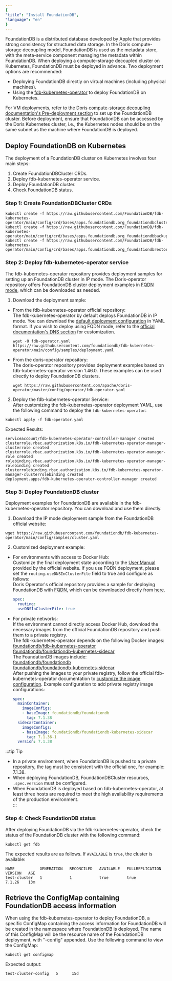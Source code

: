 ```yaml
---
{
"title": "Install FoundationDB",
"language": "en"
}
---
```


<!-- 
Licensed to the Apache Software Foundation (ASF) under one
or more contributor license agreements.  See the NOTICE file
distributed with this work for additional information
regarding copyright ownership.  The ASF licenses this file
to you under the Apache License, Version 2.0 (the
"License"); you may not use this file except in compliance
with the License.  You may obtain a copy of the License at

  http://www.apache.org/licenses/LICENSE-2.0

Unless required by applicable law or agreed to in writing,
software distributed under the License is distributed on an
"AS IS" BASIS, WITHOUT WARRANTIES OR CONDITIONS OF ANY
KIND, either express or implied.  See the License for the
specific language governing permissions and limitations
under the License.
-->

FoundationDB is a distributed database developed by Apple that provides strong consistency for structured data storage. In the Doris compute-storage decoupling model, FoundationDB is used as the metadata store, with the meta-service component managing the metadata within FoundationDB. When deploying a compute-storage decoupled cluster on Kubernetes, FoundationDB must be deployed in advance. Two deployment options are recommended:  
- Deploying FoundationDB directly on virtual machines (including physical machines).  
- Using the [fdb-kubernetes-operator](https://github.com/FoundationDB/fdb-kubernetes-operator) to deploy FoundationDB on Kubernetes.  

For VM deployments, refer to the Doris [compute-storage decoupling documentation's Pre-deployment section](../../../../compute-storage-decoupled/before-deployment.md) to set up the FoundationDB cluster. Before deployment, ensure that FoundationDB can be accessed by the Doris Kubernetes cluster, i.e., the Kubernetes nodes should be on the same subnet as the machine where FoundationDB is deployed.  

## Deploy FoundationDB on Kubernetes
The deployment of a FoundationDB cluster on Kubernetes involves four main steps:
1. Create FoundationDBCluster CRDs.  
2. Deploy fdb-kubernetes-operator service.  
3. Deploy FoundationDB cluster.  
4. Check FoundationDB status.  

### Step 1: Create FoundationDBCluster CRDs
```shell
kubectl create -f https://raw.githubusercontent.com/FoundationDB/fdb-kubernetes-operator/main/config/crd/bases/apps.foundationdb.org_foundationdbclusters.yaml
kubectl create -f https://raw.githubusercontent.com/FoundationDB/fdb-kubernetes-operator/main/config/crd/bases/apps.foundationdb.org_foundationdbbackups.yaml
kubectl create -f https://raw.githubusercontent.com/FoundationDB/fdb-kubernetes-operator/main/config/crd/bases/apps.foundationdb.org_foundationdbrestores.yaml
```

### Step 2: Deploy fdb-kubernetes-operator service

The fdb-kubernetes-operator repository provides deployment samples for setting up an FoundationDB cluster in IP mode. The Doris-operator repository offers FoundationDB cluster deployment examples in [FQDN mode](https://kubernetes.io/docs/concepts/services-networking/dns-pod-service/#pod-sethostnameasfqdn-field), which can be downloaded as needed.
1. Download the deployment sample:   
- From the fdb-kubernetes-operator official repository:  
  The fdb-kubernetes-operator by default deploys FoundationDB in IP mode. You can download the [default deployment configuration](https://raw.githubusercontent.com/foundationdb/fdb-kubernetes-operator/main/config/samples/deployment.yaml) in YAML format. If you wish to deploy using FQDN mode, refer to the [official documentation's DNS section](https://github.com/FoundationDB/fdb-kubernetes-operator/blob/main/docs/manual/customization.md#using-dns) for customization.
  ```shell
  wget -O fdb-operator.yaml https://raw.githubusercontent.com/foundationdb/fdb-kubernetes-operator/main/config/samples/deployment.yaml
  ```
- From the doris-operator repository:   
  The doris-operator repository provides deployment examples based on fdb-kubernetes-operator version 1.46.0. These examples can be used directly to deploy FoundationDB clusters.
  ```shell
  wget https://raw.githubusercontent.com/apache/doris-operator/master/config/operator/fdb-operator.yaml
  ```

2. Deploy the fdb-kubernetes-operator Service:     
  After customizing the fdb-kubernetes-operator deployment YAML, use the following command to deploy the `fdb-kubernetes-operator`:
  ```shell
  kubectl apply -f fdb-operator.yaml
  ```
  Expected Results:
  ```shell
  serviceaccount/fdb-kubernetes-operator-controller-manager created
  clusterrole.rbac.authorization.k8s.io/fdb-kubernetes-operator-manager-clusterrole created
  clusterrole.rbac.authorization.k8s.io/fdb-kubernetes-operator-manager-role created
  rolebinding.rbac.authorization.k8s.io/fdb-kubernetes-operator-manager-rolebinding created
  clusterrolebinding.rbac.authorization.k8s.io/fdb-kubernetes-operator-manager-clusterrolebinding created
  deployment.apps/fdb-kubernetes-operator-controller-manager created
  ```

### Step 3: Deploy FoundationDB cluster
Deployment examples for FoundationDB are available in the fdb-kubernetes-operator repository. You can download and use them directly.  
1. Download the IP mode deployment sample from the FoundationDB official website:
  ```shell
  wget https://raw.githubusercontent.com/foundationdb/fdb-kubernetes-operator/main/config/samples/cluster.yaml
  ```

2. Customized deployment example:  
- For environments with access to Docker Hub:  
  Customize the final deployment state according to the [User Manual](https://github.com/FoundationDB/fdb-kubernetes-operator/blob/main/docs/manual/index.md) provided by the official website. If you use FQDN deployment, please set the `routing.useDNSInClusterFile` field to true and configure as follows:  
  Doris Operator's official repository provides a sample for deploying FoundationDB with [FQDN](https://kubernetes.io/docs/concepts/services-networking/dns-pod-service/#pod-sethostnameasfqdn-field), which can be downloaded directly from [here](https://github.com/apache/doris-operator/blob/master/doc/examples/disaggregated/fdb/cluster.yaml).
  ```yaml
  spec:
    routing:
    useDNSInClusterFile: true
  ```

- For private networks:  
  If the environment cannot directly access Docker Hub, download the necessary images from the official FoundationDB repository and push them to a private registry.  
  The fdb-kubernetes-operator depends on the following Docker images:  
  [foundationdb/fdb-kubernetes-operator](https://hub.docker.com/r/foundationdb/fdb-kubernetes-operator)  
  [foundationdb/foundationdb-kubernetes-sidecar](https://hub.docker.com/r/foundationdb/foundationdb-kubernetes-sidecar)  
  The FoundationDB images include:  
  [foundationdb/foundationdb](https://hub.docker.com/r/foundationdb/foundationdb)  
  [foundationdb/foundationdb-kubernetes-sidecar](https://hub.docker.com/r/foundationdb/foundationdb-kubernetes-sidecar)  
  After pushing the images to your private registry, follow the official fdb-kubernetes-operator documentation to [customize the image configuration](https://github.com/FoundationDB/fdb-kubernetes-operator/blob/main/docs/manual/customization.md#customizing-the-foundationdb-image).
  Example configuration to add private registry image configurations:
  ```yaml
  spec:
    mainContainer:
      imageConfigs:
      - baseImage: foundationdb/foundationdb
        tag: 7.1.38
    sidecarContainer:
      imageConfigs:
      - baseImage: foundationdb/foundationdb-kubernetes-sidecar
        tag: 7.1.36-1
    version: 7.1.38
  ```

:::tip Tip
- In a private environment, when FoundationDB is pushed to a private repository, the tag must be consistent with the official one, for example: 7.1.38.
- When deploying FoundationDB, FoundationDBCluster resources, `.spec.version` must be configured.
- When FoundationDB is deployed based on fdb-kubernetes-operator, at least three hosts are required to meet the high availability requirements of the production environment.  
::: 

### Step 4: Check FoundationDB status
After deploying FoundationDB via the fdb-kubernetes-operator, check the status of the FoundationDB cluster with the following command:
```shell
kubectl get fdb
```
The expected results are as follows. If `AVAILABLE` is `true`, the cluster is available:
```shell
NAME           GENERATION   RECONCILED   AVAILABLE   FULLREPLICATION   VERSION   AGE
test-cluster   1            1            true        true              7.1.26    13m
```
## Retrieve the ConfigMap containing FoundationDB access information
When using the fdb-kubernetes-operator to deploy FoundationDB, a specific ConfigMap containing the access information for FoundationDB will be created in the namespace where FoundationDB is deployed. The name of this ConfigMap will be the resource name of the FoundationDB deployment, with "-config" appended. Use the following command to view the ConfigMap:
```shell
kubectl get configmap
```
Expected output:
```shell
test-cluster-config   5      15d
```
